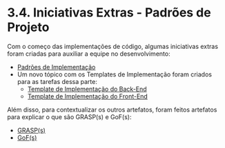 # 3.4. Iniciativas Extras - Padrões de Projeto

Com o começo das implementações de código, algumas iniciativas extras foram criadas para auxiliar a equipe no desenvolvimento:

- [Padrões de Implementação](https://unbarqdsw2022-2.github.io/2022.2_G5_SoftSteakHouse/#/padroes-projeto/iniciativas_extras/padrao-implementacao)
- Um novo tópico com os Templates de Implementação foram criados para as tarefas dessa parte:
    - [Template de Implementação do Back-End](https://unbarqdsw2022-2.github.io/2022.2_G5_SoftSteakHouse/#/templates-implementacao/template_inicial_back)
    - [Template de Implementação do Front-End](https://unbarqdsw2022-2.github.io/2022.2_G5_SoftSteakHouse/#/templates-implementacao/template_inicial_front)

Além disso, para contextualizar os outros artefatos, foram feitos artefatos para explicar o que são GRASP(s) e GoF(s):
- [GRASP(s)](https://unbarqdsw2022-2.github.io/2022.2_G5_SoftSteakHouse/#/padroes-projeto/iniciativas_extras/grasps)
- [GoF(s)](https://unbarqdsw2022-2.github.io/2022.2_G5_SoftSteakHouse/#/padroes-projeto/iniciativas_extras/gofs)